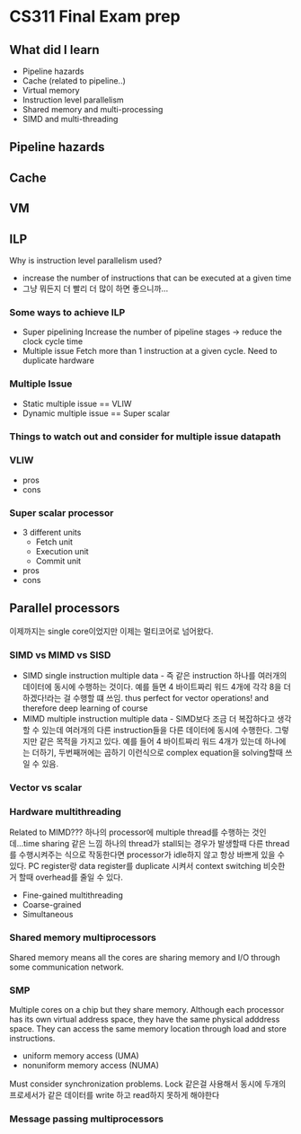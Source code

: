 # CS311 Final Exam prep

## What did I learn 
* Pipeline hazards
* Cache (related to pipeline..)
* Virtual memory 
* Instruction level parallelism
* Shared memory and multi-processing
* SIMD and multi-threading

## Pipeline hazards

## Cache

## VM

## ILP
Why is instruction level parallelism used?
* increase the number of instructions that can be executed at a given time
* 그냥 뭐든지 더 빨리 더 많이 하면 좋으니까...

### Some ways to achieve ILP
* Super pipelining 
Increase the number of pipeline stages -> reduce the clock cycle time
* Multiple issue 
Fetch more than 1 instruction at a given cycle. 
Need to duplicate hardware

### Multiple Issue
* Static multiple issue == VLIW
* Dynamic multiple issue == Super scalar

### Things to watch out and consider for multiple issue datapath

### VLIW
* pros
* cons
    
### Super scalar processor
* 3 different units 
    * Fetch unit
    * Execution unit
    * Commit unit
* pros
* cons

## Parallel processors
이제까지는 single core이었지만 이제는 멀티코어로 넘어왔다.

### SIMD vs MIMD vs SISD
* SIMD
single instruction multiple data - 즉 같은 instruction 하나를 여러개의 데이터에 동시에 수행하는 것이다. 
예를 들면 4 바이트짜리 워드 4개에 각각 8을 더하겠다!라는 걸 수행할 떄 쓰임.
thus perfect for vector operations! and therefore deep learning of course
* MIMD
multiple instruction multiple data - SIMD보다 조금 더 복잡하다고 생각할 수 있는데 여러개의 다른 instruction들을 다른 데이터에 동시에 수행한다.
그렇지만 같은 목적을 가지고 있다.
예를 들어 4 바이트짜리 워드 4개가 있는데 하나에는 더하기, 두번째꺼에는 곱하기 이런식으로 complex equation을 solving할때 쓰일 수 있음.

### Vector vs scalar

### Hardware multithreading 
Related to MIMD???
하나의 processor에 multiple thread를 수행하는 것인데...time sharing 같은 느낌
하나의 thread가 stall되는 경우가 발생할때 다른 thread를 수행시켜주는 식으로 작동한다면 processor가 idle하지 않고 항상 바쁘게 있을 수 있다.
PC register랑 data register를 duplicate 시켜서 context switching 비슷한 거 할때 overhead를 줄일 수 있다.
* Fine-gained multithreading 
* Coarse-grained
* Simultaneous

### Shared memory multiprocessors
Shared memory means all the cores are sharing memory and I/O through some communication network.

### SMP
Multiple cores on a chip but they share memory. 
Although each processor has its own virtual address space, they have the same physical adddress space.
They can access the same memory location through load and store instructions.
* uniform memory access (UMA)
* nonuniform memory access (NUMA)

Must consider synchronization problems.
Lock 같은걸 사용해서 동시에 두개의 프로세서가 같은 데이터를 write 하고 read하지 못하게 해야한다

### Message passing multiprocessors